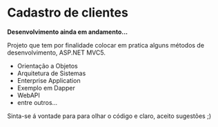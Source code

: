 # Cadastro de clientes

 **Desenvolvimento ainda em andamento...**

Projeto que tem por finalidade colocar em pratica alguns métodos de desenvolvimento, ASP.NET MVC5.
 - Orientação a Objetos
 - Arquitetura de Sistemas 
 - Enterprise Application
 - Exemplo em Dapper
 - WebAPI
 - entre outros...
 
 
Sinta-se á vontade para para olhar o código e claro, aceito sugestões ;)

